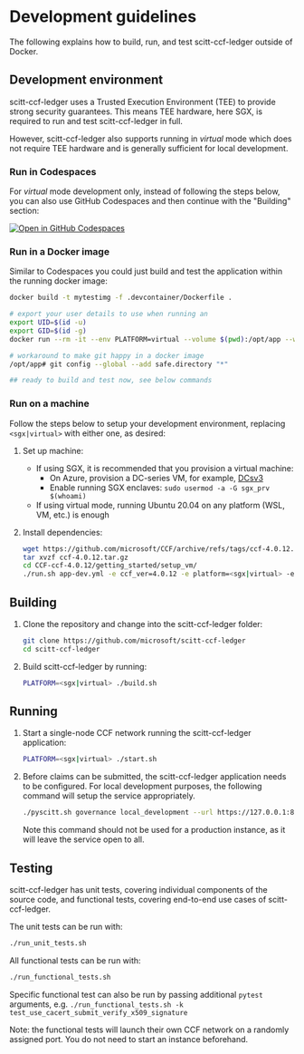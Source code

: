 # Development guidelines 

The following explains how to build, run, and test scitt-ccf-ledger outside of Docker.

## Development environment

scitt-ccf-ledger uses a Trusted Execution Environment (TEE) to provide strong security guarantees.
This means TEE hardware, here SGX, is required to run and test scitt-ccf-ledger in full.

However, scitt-ccf-ledger also supports running in *virtual* mode which does not require TEE hardware
and is generally sufficient for local development.

### Run in Codespaces

For *virtual* mode development only, instead of following the steps below, you can also use GitHub Codespaces and then continue with the "Building" section: 

[![Open in GitHub Codespaces](https://github.com/codespaces/badge.svg)](https://github.com/codespaces/new?hide_repo_select=true&ref=main&repo=562968818&machine=standardLinux32gb&devcontainer_path=.devcontainer%2Fdevcontainer.json&location=WestEurope)

### Run in a Docker image

Similar to Codespaces you could just build and test the application within the running docker image:

```sh
docker build -t mytestimg -f .devcontainer/Dockerfile .

# export your user details to use when running an
export UID=$(id -u)
export GID=$(id -g)
docker run --rm -it --env PLATFORM=virtual --volume $(pwd):/opt/app --workdir /opt/app --entrypoint /bin/bash --user $UID:$GID mytestimg

# workaround to make git happy in a docker image
/opt/app# git config --global --add safe.directory "*"

## ready to build and test now, see below commands
```

### Run on a machine

Follow the steps below to setup your development environment, replacing `<sgx|virtual>` with either one, as desired:

1. Set up machine: 
    - If using SGX, it is recommended that you provision a virtual machine:
      - On Azure, provision a DC-series VM, for example, [DCsv3](https://learn.microsoft.com/en-us/azure/virtual-machines/dcv3-series)
      - Enable running SGX enclaves: `sudo usermod -a -G sgx_prv $(whoami)`
    - If using virtual mode, running Ubuntu 20.04 on any platform (WSL, VM, etc.) is enough

2. Install dependencies:
    ```sh
    wget https://github.com/microsoft/CCF/archive/refs/tags/ccf-4.0.12.tar.gz
    tar xvzf ccf-4.0.12.tar.gz
    cd CCF-ccf-4.0.12/getting_started/setup_vm/
    ./run.sh app-dev.yml -e ccf_ver=4.0.12 -e platform=<sgx|virtual> -e clang_version=<11|15>
    ```

## Building

1. Clone the repository and change into the scitt-ccf-ledger folder:
    ```sh
    git clone https://github.com/microsoft/scitt-ccf-ledger
    cd scitt-ccf-ledger
    ```

2. Build scitt-ccf-ledger by running:
    ```sh
    PLATFORM=<sgx|virtual> ./build.sh
    ```

## Running

1. Start a single-node CCF network running the scitt-ccf-ledger application:
    ```sh
    PLATFORM=<sgx|virtual> ./start.sh
    ```

2. Before claims can be submitted, the scitt-ccf-ledger application needs to be configured. For local
   development purposes, the following command will setup the service appropriately.
   ```sh
   ./pyscitt.sh governance local_development --url https://127.0.0.1:8000
   ```

   Note this command should not be used for a production instance, as it will leave the service
   open to all.

## Testing

scitt-ccf-ledger has unit tests, covering individual components of the source code, and functional tests, covering end-to-end use cases of scitt-ccf-ledger.

The unit tests can be run with:

```sh
./run_unit_tests.sh
```

All functional tests can be run with:

```sh
./run_functional_tests.sh
```

Specific functional test can also be run by passing additional `pytest` arguments, e.g. `./run_functional_tests.sh -k test_use_cacert_submit_verify_x509_signature`

Note: the functional tests will launch their own CCF network on a randomly assigned port. You do not need to start an instance beforehand.
